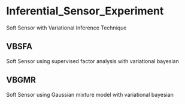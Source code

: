 # Inferential_Sensor_Experiment
Soft Sensor with Variational Inference Technique
## VBSFA
  Soft Sensor using supervised factor analysis with variational bayesian
## VBGMR
  Soft Sensor using Gaussian mixture model with variational bayesian
